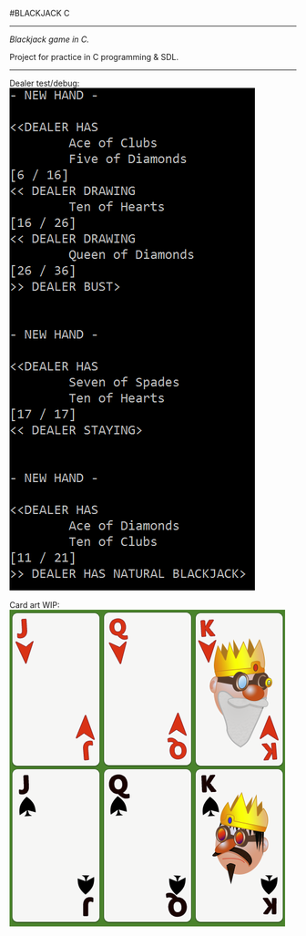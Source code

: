 #BLACKJACK C

---

*Blackjack game in C.*

Project for practice in C programming & SDL.

---

Dealer test/debug:  
![Dealer Checks](https://raw.githubusercontent.com/GoblinDynamiteer/BlackJackC/master/img/img005.PNG)

Card art WIP:  
![Art WIP](https://raw.githubusercontent.com/GoblinDynamiteer/BlackJackC/master/img/img006.PNG)

